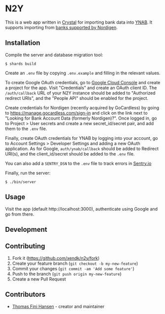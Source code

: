 # N2Y

This is a web app written in [Crystal](https://crystal-lang.org) for
importing bank data into [YNAB](https://www.youneedabudget.com/). It
supports importing from [banks supported by
Nordigen](https://nordigen.com/en/coverage/).

## Installation

Compile the server and database migration tool:

``` shell
$ shards build
```

Create an `.env` file by copying `.env.example` and filling in the
relevant values.

To create Google OAuth credentials, go to [Google Cloud
Console](https://console.cloud.google.com) and create a project for
the app. Visit "Credentials" and create an OAuth client ID. The
`/auth/callback` URL of your N2Y instance should be added to
"Authorized redirect URIs", and the "People API" should be enabled for
the project.

Create credentials for Nordigen (recently acquired by GoCardless) by going to
https://manage.gocardless.com/sign-in and click on the link next to
"Looking for Bank Account Data (formerly Nordigen)?". Once logged in,
go to Project > User secrets and create a new secret_id/secret pair,
and add them to the `.env` file.

Finally, create OAuth credentials for YNAB by logging into your account, go
to Account Settings > Developer Settings and adding a new OAuth
application. As for Google, `auth/ynab/callback` should be added to
Redirect URI(s), and the client_id/secret should be added to the
`.env` file.

You can also add a `SENTRY_DSN` to the `.env` file to track errors in
[Sentry.io](https://sentry.io)

Finally, run the server:

``` shell
$ ./bin/server
```

## Usage

Visit the app (default http://localhost:3000), authenticate using
Google and go from there.

## Development

## Contributing

1. Fork it (<https://github.com/xendk/n2y/fork>)
2. Create your feature branch (`git checkout -b my-new-feature`)
3. Commit your changes (`git commit -am 'Add some feature'`)
4. Push to the branch (`git push origin my-new-feature`)
5. Create a new Pull Request

## Contributors

- [Thomas Fini Hansen](https://github.com/xendk) - creator and maintainer
